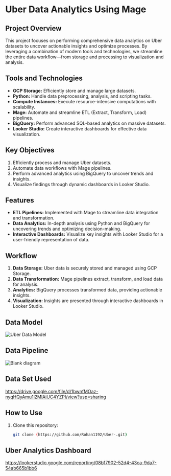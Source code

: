 # Uber Data Analytics Using Mage  

## Project Overview  
This project focuses on performing comprehensive data analytics on Uber datasets to uncover actionable insights and optimize processes. By leveraging a combination of modern tools and technologies, we streamline the entire data workflow—from storage and processing to visualization and analysis.  

## Tools and Technologies  
- **GCP Storage:** Efficiently store and manage large datasets.  
- **Python:** Handle data preprocessing, analysis, and scripting tasks.  
- **Compute Instances:** Execute resource-intensive computations with scalability.  
- **Mage:** Automate and streamline ETL (Extract, Transform, Load) pipelines.  
- **BigQuery:** Perform advanced SQL-based analytics on massive datasets.  
- **Looker Studio:** Create interactive dashboards for effective data visualization.  

## Key Objectives  
1. Efficiently process and manage Uber datasets.  
2. Automate data workflows with Mage pipelines.  
3. Perform advanced analytics using BigQuery to uncover trends and insights.  
4. Visualize findings through dynamic dashboards in Looker Studio.  

## Features  
- **ETL Pipelines:** Implemented with Mage to streamline data integration and transformation.  
- **Data Analytics:** In-depth analysis using Python and BigQuery for uncovering trends and optimizing decision-making.  
- **Interactive Dashboards:** Visualize key insights with Looker Studio for a user-friendly representation of data.  

## Workflow  
1. **Data Storage:** Uber data is securely stored and managed using GCP Storage.  
2. **Data Transformation:** Mage pipelines extract, transform, and load data for analysis.  
3. **Analytics:** BigQuery processes transformed data, providing actionable insights.  
4. **Visualization:** Insights are presented through interactive dashboards in Looker Studio.
## Data Model
![Uber Data Model](https://github.com/user-attachments/assets/db54a2b0-beb5-4873-8cca-3db6888f63dd)
## Data Pipeline

![Blank diagram](https://github.com/user-attachments/assets/342286e7-d8c9-484c-a821-66bbf7789d19)

## Data Set Used
https://drive.google.com/file/d/1bwnfMOaz-nyqHQyAmu1l2MlAiUC4YZPI/view?usp=sharing
## How to Use  
1. Clone this repository:  
   ```bash
   git clone (https://github.com/Rohan1192/Uber-.git)
   
## Uber Analytics Dashboard
https://lookerstudio.google.com/reporting/08b17902-52d4-43ca-9da7-54ab665b1bb6
